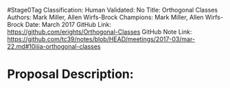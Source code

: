 #Stage0Tag
Classification:
Human Validated: No
Title: Orthogonal Classes
Authors: Mark Miller, Allen Wirfs-Brock
Champions: Mark Miller, Allen Wirfs-Brock
Date: March 2017
GitHub Link: https://github.com/erights/Orthogonal-Classes
GitHub Note Link: https://github.com/tc39/notes/blob/HEAD/meetings/2017-03/mar-22.md#10iiia-orthogonal-classes

# Proposal Description:
